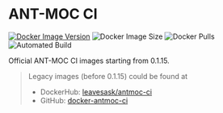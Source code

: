 ANT-MOC CI
==========

[![Docker Image Version](https://img.shields.io/docker/v/antmoc/antmoc-ci)](https://hub.docker.com/r/antmoc/antmoc-ci/tags)
![Docker Image Size](https://img.shields.io/docker/image-size/antmoc/antmoc-ci)
![Docker Pulls](https://img.shields.io/docker/pulls/antmoc/antmoc-ci?color=informational)
![Automated Build](https://img.shields.io/docker/automated/antmoc/antmoc-ci)

Official ANT-MOC CI images starting from 0.1.15.

> Legacy images (before 0.1.15) could be found at
>
> - DockerHub: [leavesask/antmoc-ci](https://hub.docker.com/r/leavesask/antmoc-ci)
> - GitHub: [docker-antmoc-ci](https://github.com/alephpiece/docker-antmoc-ci)
